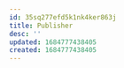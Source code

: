 ```yaml
---
id: 35sq277efd5k1nk4ker863j
title: Publisher
desc: ''
updated: 1684777438405
created: 1684777438405
---
```

